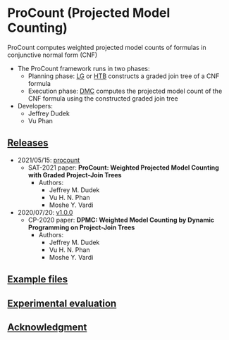 # ProCount (Projected Model Counting)
ProCount computes weighted projected model counts of formulas in conjunctive normal form (CNF)
- The ProCount framework runs in two phases:
  - Planning phase: [LG](./lg) or [HTB](./htb) constructs a graded join tree of a CNF formula
  - Execution phase: [DMC](./dmc) computes the projected model count of the CNF formula using the constructed graded join tree
- Developers:
  - Jeffrey Dudek
  - Vu Phan

<!-- ####################################################################### -->

## [Releases](https://github.com/vardigroup/DPMC/releases)
- 2021/05/15: [procount](https://github.com/vardigroup/DPMC/releases/tag/procount)
  - SAT-2021 paper: **ProCount: Weighted Projected Model Counting with Graded Project-Join Trees**
    - Authors:
      - Jeffrey M. Dudek
      - Vu H. N. Phan
      - Moshe Y. Vardi
- 2020/07/20: [v1.0.0](https://github.com/vardigroup/DPMC/releases/tag/v1.0.0)
  - CP-2020 paper: **DPMC: Weighted Model Counting by Dynamic Programming on Project-Join Trees**
    - Authors:
      - Jeffrey M. Dudek
      - Vu H. N. Phan
      - Moshe Y. Vardi

<!-- ####################################################################### -->

## [Example files](./examples)

<!-- ####################################################################### -->

## [Experimental evaluation](./experiments)

<!-- ####################################################################### -->

## [Acknowledgment](./ACKNOWLEDGMENT.md)
